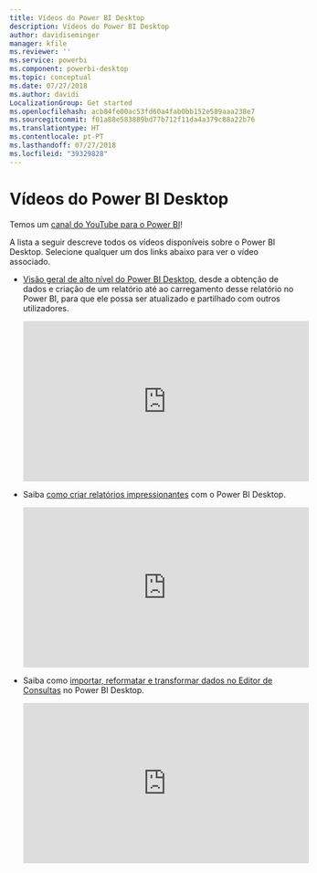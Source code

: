 ```yaml
---
title: Vídeos do Power BI Desktop
description: Vídeos do Power BI Desktop
author: davidiseminger
manager: kfile
ms.reviewer: ''
ms.service: powerbi
ms.component: powerbi-desktop
ms.topic: conceptual
ms.date: 07/27/2018
ms.author: davidi
LocalizationGroup: Get started
ms.openlocfilehash: acb84fe00ac53fd60a4fab0bb152e589aaa238e7
ms.sourcegitcommit: f01a88e583889bd77b712f11da4a379c88a22b76
ms.translationtype: HT
ms.contentlocale: pt-PT
ms.lasthandoff: 07/27/2018
ms.locfileid: "39329828"
---
```

# <a name="power-bi-desktop-videos"></a>Vídeos do Power BI Desktop
Temos um [canal do YouTube para o Power BI](http://www.youtube.com/playlist?list=PL1N57mwBHtN2q1WbU5O29rrn_A0lkVv9p)!

A lista a seguir descreve todos os vídeos disponíveis sobre o Power BI Desktop. Selecione qualquer um dos links abaixo para ver o vídeo associado.

- [Visão geral de alto nível do Power BI Desktop](https://www.youtube.com/watch?v=Qgam9M8I0xA), desde a obtenção de dados e criação de um relatório até ao carregamento desse relatório no Power BI, para que ele possa ser atualizado e partilhado com outros utilizadores.  
  
  <iframe width="500" height="281" src="https://www.youtube.com/embed/Qgam9M8I0xA" frameborder="0" allowfullscreen></iframe> 
  
- Saiba [como criar relatórios impressionantes](https://www.youtube.com/watch?v=ByIUx-HmQbw) com o Power BI Desktop.
  
  <iframe width="500" height="281" src="https://www.youtube.com/embed/IMAsitQ2cAc" frameborder="0" allowfullscreen></iframe>  
  
- Saiba como [importar, reformatar e transformar dados no Editor de Consultas](https://www.youtube.com/watch?v=ByIUx-HmQbw) no Power BI Desktop.
  
  <iframe width="500" height="281" src="https://www.youtube.com/embed/ByIUx-HmQbw" frameborder="0" allowfullscreen></iframe>

